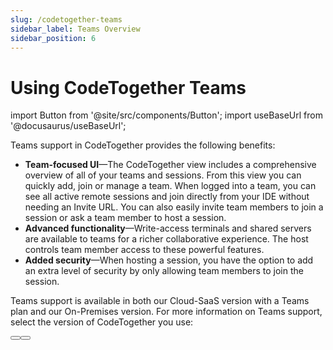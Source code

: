 ```yaml
---
slug: /codetogether-teams
sidebar_label: Teams Overview
sidebar_position: 6
---
```


# Using CodeTogether Teams

import Button from '@site/src/components/Button';
import useBaseUrl from '@docusaurus/useBaseUrl';

Teams support in CodeTogether provides the following benefits:

- **Team-focused UI**—The CodeTogether view includes a comprehensive overview of all of your teams and sessions. From this view you can quickly add, join or manage a team. When logged into a team, you can see all active remote sessions and join directly from your IDE without needing an Invite URL. You can also easily invite team members to join a session or ask a team member to host a session.
- **Advanced functionality**—Write-access terminals and shared servers are available to teams for a richer collaborative experience. The host controls team member access to these powerful features.
- **Added security**—When hosting a session, you have the option to add an extra level of security by only allowing team members to join the session.

Teams support is available in both our Cloud-SaaS version with a Teams plan and our On-Premises version. For more information on Teams support, select the version of CodeTogether you use:

<div className="column-content">
  <Button text="CodeTogether Cloud-SaaS" to="codetogether-teams/saas"/>
  <Button text="CodeTogether On-Premises" to="codetogether-teams/on-premises"/>
</div>